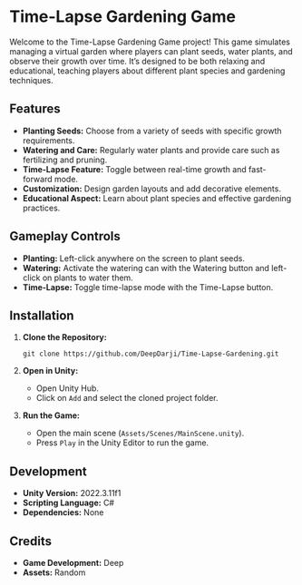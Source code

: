 # Time-Lapse Gardening Game

Welcome to the Time-Lapse Gardening Game project! This game simulates managing a virtual garden where players can plant seeds, water plants, and observe their growth over time. It’s designed to be both relaxing and educational, teaching players about different plant species and gardening techniques.

## Features

- **Planting Seeds:** Choose from a variety of seeds with specific growth requirements.
- **Watering and Care:** Regularly water plants and provide care such as fertilizing and pruning.
- **Time-Lapse Feature:** Toggle between real-time growth and fast-forward mode.
- **Customization:** Design garden layouts and add decorative elements.
- **Educational Aspect:** Learn about plant species and effective gardening practices.

## Gameplay Controls

- **Planting:** Left-click anywhere on the screen to plant seeds.
- **Watering:** Activate the watering can with the Watering button and left-click on plants to water them.
- **Time-Lapse:** Toggle time-lapse mode with the Time-Lapse button.

## Installation

1. **Clone the Repository:**
   ```
   git clone https://github.com/DeepDarji/Time-Lapse-Gardening.git
   ```
   
2. **Open in Unity:**
   - Open Unity Hub.
   - Click on `Add` and select the cloned project folder.

3. **Run the Game:**
   - Open the main scene (`Assets/Scenes/MainScene.unity`).
   - Press `Play` in the Unity Editor to run the game.

## Development

- **Unity Version:** 2022.3.11f1
- **Scripting Language:** C#
- **Dependencies:** None

## Credits

- **Game Development:** Deep
- **Assets:** Random
